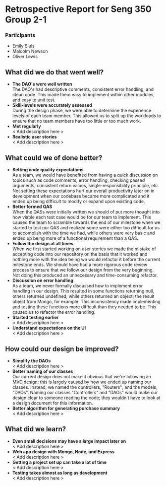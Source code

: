 # Retrospective Report for Seng 350 Group 2-1
### Participants
- Emily Sluis
- Malcolm Newson
- Oliver Lewis

## What did we do that went well?
  * **The DAO's were well written**  
The DAO's had descriptive comments, consistent error handling, and clean code. This made them easy to implement within other modules,  and easy to unit test.
  * **Skill-levels were accurately assessed**  
During the design phase, we were able to determine the experience levels of each team member. This allowed us to split up the workloads to ensure that no team members have too little or too much work.
  * **Met regularly**  
  < Add description here >
  * **Realistic user stories**  
  < Add description here >

## What could we of done better?
  * **Setting code quality expectations**  
  As a team, we would have benefited from having a quick discussion on topics such as code comments, error handling, checking passed arguments, consistent return values, single-responsibility principle, etc. Not setting these expectations hurt our overall productivity later on in development when our codebase became more complicated and it ended up being difficult to modify or expand upon existing code. 
  * **Better formed QAS**  
  When the QASs were initially written we should of put more thought into how viable each test case would be for our team to implement. This caused the team to scramble towards the end of our milestone when we started to test our QAS and realized some were either too difficult for us to accomplish with the time we had, while others were very basic and ended up being more of a functional requirement than a QAS.
  * **Follow the design at all times**  
  When we first started working on user stories we made the mistake of accepting code into our repository on the basis that it worked and nothing more with the idea being we would refactor it before the current milestone ends. We should have had a more rigorous code review process to ensure that we follow our design from the very beginning. Not doing this produced an unnecessary and time-consuming refactor.
  * **Discussion on error handling**  
  As a team, we never formally discussed how to implement error handling in our design. This resulted in some functions returning null, others returned undefined, while others returned an object; the result object from Mongo, for example. This inconsistency made implementing and testing these functions more difficult than they needed to be. This caused us to refactor the error handling.
  * **Started testing earlier**  
  < Add description here >
  * **Understand expectations on the UI**  
  < Add description here >
  
## How could our design be improved?
* **Simplify the DAOs**  
< Add description here >
* **Better naming of our classes**  
Our current design does not make it obvious that we're following an MVC design; this is largely caused by how we ended up naming our classes. Instead, we named the controllers, "Routers"; and the models, "DAOs". Naming our classes "Controllers" and "DAOs" would make our design clear to someone reading the code; they wouldn't have to look at a design document for this information.
* **Better algorithm for generating purchase summary**  
< Add description here >

## What did we learn?
* **Even small decisions may have a large impact later on**  
< Add description here >
* **Web app design with Mongo, Node, and Express**  
< Add description here >
* **Getting a project set up can take a lot of time**  
< Add description here >
* **Testing takes almost as long as development**  
< Add description here >
